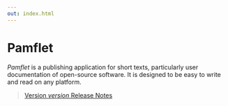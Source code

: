 ```yaml
---
out: index.html
---
```


Pamflet
=======

*Pamflet* is a publishing application for short texts, particularly
user documentation of open-source software. It is designed to be easy
to write and read on any platform.

> [Version $version$ Release Notes]($notes$)
